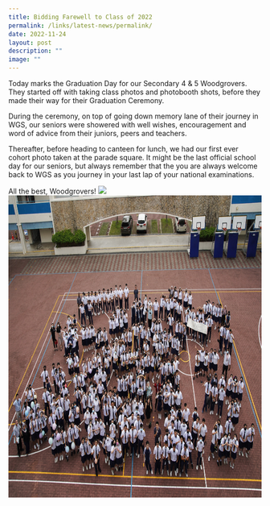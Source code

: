 ```yaml
---
title: Bidding Farewell to Class of 2022
permalink: /links/latest-news/permalink/
date: 2022-11-24
layout: post
description: ""
image: ""
---
```

Today marks the Graduation Day for our Secondary 4 & 5 Woodgrovers. They started off with taking class photos and photobooth shots, before they made their way for their Graduation Ceremony.  
  
During the ceremony, on top of going down memory lane of their journey in WGS, our seniors were showered with well wishes, encouragement and word of advice from their juniors, peers and teachers.  
  
Thereafter, before heading to canteen for lunch, we had our first ever cohort photo taken at the parade square. It might be the last official school day for our seniors, but always remember that the you are always welcome back to WGS as you journey in your last lap of your national examinations.  
  
All the best, Woodgrovers!
![](/images/Latest%20News/Farewell:%20Class%20of%202022/PXL_20220930_022029482MP.png)_<img 
																																													 src="/images/Latest%20News/Farewell:%20Class%20of%202022/2022%20cohort.jpg" alt="HTML tutorial" style="width:1700px;height:600px;">_